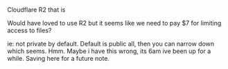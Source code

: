 #####

Cloudflare R2 that is

Would have loved to use R2 but it seems like we need to pay $7 for limiting access to files?

ie: not private by default. Default is public all, then you can narrow down which seems. Hmm. Maybe i have this wrong, its 6am ive been up for a while.
Saving here for a future note.
